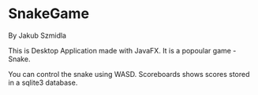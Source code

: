 # SnakeGame
By Jakub Szmidla

This is Desktop Application made with JavaFX.
It is a popoular game - Snake. 

You can control the snake using WASD.
Scoreboards shows scores stored in a sqlite3 database.
